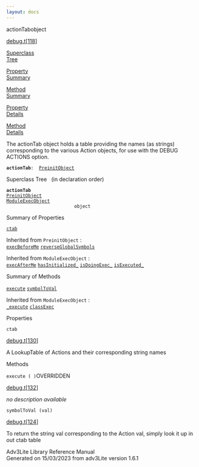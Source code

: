 ```yaml
---
layout: docs
---
```

<span class="title">actionTab</span><span class="type">object</span>

[debug.t](../file/debug.t.html)\[[118](../source/debug.t.html#118)\]

[Superclass  
Tree](#_SuperClassTree_)

[Property  
Summary](#_PropSummary_)

[Method  
Summary](#_MethodSummary_)

[Property  
Details](#_Properties_)

[Method  
Details](#_Methods_)



The actionTab object holds a table providing the names (as strings)
corresponding to the various Action objects, for use with the DEBUG
ACTIONS option.

**`actionTab`**` :   `[`PreinitObject`](../object/PreinitObject.html)



<span id="_SuperClassTree_"></span>



<span class="hdln">Superclass Tree</span>   (in declaration order)



**`actionTab`**  
[`PreinitObject`](../object/PreinitObject.html)  
[`ModuleExecObject`](../object/ModuleExecObject.html)  
`                         object`  
<span id="_PropSummary_"></span>



<span class="hdln">Summary of Properties</span>  



[`ctab`](#ctab)

Inherited from `PreinitObject` :  
[`execBeforeMe`](../object/PreinitObject.html#execBeforeMe) [`reverseGlobalSymbols`](../object/PreinitObject.html#reverseGlobalSymbols)

Inherited from `ModuleExecObject` :  
[`execAfterMe`](../object/ModuleExecObject.html#execAfterMe) [`hasInitialized_`](../object/ModuleExecObject.html#hasInitialized_) [`isDoingExec_`](../object/ModuleExecObject.html#isDoingExec_) [`isExecuted_`](../object/ModuleExecObject.html#isExecuted_)

<span id="_MethodSummary_"></span>



<span class="hdln">Summary of Methods</span>  



[`execute`](#execute) [`symbolToVal`](#symbolToVal)



Inherited from `ModuleExecObject` :  
[`_execute`](../object/ModuleExecObject.html#_execute) [`classExec`](../object/ModuleExecObject.html#classExec)

<span id="_Properties_"></span>



<span class="hdln">Properties</span>  



<span id="ctab"></span>

`ctab`

[debug.t](../file/debug.t.html)\[[130](../source/debug.t.html#130)\]



A LookupTable of Actions and their corresponding string names



<span id="_Methods_"></span>



<span class="hdln">Methods</span>  



<span id="execute"></span>

`execute ( )`<span class="rem">OVERRIDDEN</span>

[debug.t](../file/debug.t.html)\[[132](../source/debug.t.html#132)\]



*no description available*



<span id="symbolToVal"></span>

`symbolToVal (val)`

[debug.t](../file/debug.t.html)\[[124](../source/debug.t.html#124)\]



To return the string val corresponding to the Action val, simply look it
up in out ctab table





Adv3Lite Library Reference Manual  
Generated on 15/03/2023 from adv3Lite version 1.6.1


